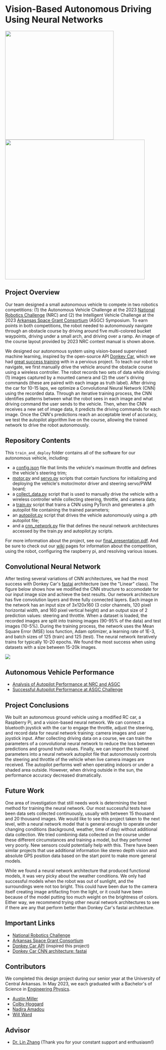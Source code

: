 # Vision-Based Autonomous Driving Using Neural Networks

<img src="https://github.com/willward20/WHAM/blob/main/media/WHAM_car.jpg" width="350"/> <img src="https://github.com/willward20/WHAM/blob/main/media/course.jpg" width="450" />

## Project Overview
Our team designed a small autonomous vehicle to compete in two robotics competitions: (1) the Autonomous Vehicle Challenge at the 2023 [National Robotics Challenge](https://www.thenrc.org/) (NRC) and (2) the Intelligent Vehicle Challenge at the 2023 [Arkansas Space Grant Consortium](https://arkansasspacegrant.org/) (ASGC) Symposium. To earn points in both competitions, the robot needed to autonomously navigate through an obstacle course by driving around five multi-colored bucket waypoints, driving under a small arch, and driving over a ramp. An image of the course layout provided by 2023 NRC contest manual is shown above.

We designed our autonomous system using vision-based supervised machine learning, inspired by the open-source API [Donkey Car](https://docs.donkeycar.com/), which we had [great success training](https://www.youtube.com/watch?v=tqUgNBKdwrU) with in a pervious project. To teach our robot to navigate, we first manually drive the vehicle around the obstacle course using a wireless controller. The robot records two sets of data while driving: (1) images captured by a mounted camera and (2) the user's driving commands (these are paired with each image as truth label). After driving the car for 10-15 laps, we optimize a Convolutional Neural Network (CNN) using the recorded data. Through an iterative training process, the CNN identifies patterns between what the robot sees in each image and what driving command the user sends to the vehicle. Then, when the CNN receives a new set of image data, it predicts the driving commands for each image. Once the CNN's predictions reach an acceptable level of accuracy, we test the autopilot algorithm live on the course, allowing the trained network to drive the robot autonomously.

## Repository Contents
This `train_and_deploy` folder contains all of the software for our autonomous vehicle, including:
- a [config.json](https://github.com/willward20/WHAM/blob/main/train_and_deploy/config.json) file that limits the vehicle's maximum throttle and defines the vehicle's steering trim;
- [motor.py](https://github.com/willward20/WHAM/blob/main/train_and_deploy/motor.py) and [servo.py](https://github.com/willward20/WHAM/blob/main/train_and_deploy/servo.py) scripts that contain functions for initializing and deploying the vehicle's motor/motor driver and steering servo/PWM board;
- a [collect_data.py](https://github.com/willward20/WHAM/blob/main/train_and_deploy/collect_data.py) script that is used to manually drive the vehicle with a wireless controller while collecting steering, throttle, and camera data; 
- a [train.py](https://github.com/willward20/WHAM/blob/main/train_and_deploy/train.py) script that trains a CNN using PyTorch and generates a .pth autopilot file containing the trained parameters; 
- an [autopilot.py](https://github.com/willward20/WHAM/blob/main/train_and_deploy/autopilot.py) script that drives the vehicle autonomously using a .pth autopilot file; 
- and a [cnn_network.py](https://github.com/willward20/WHAM/blob/main/train_and_deploy/cnn_network.py) file that defines the neural network architectures accessed by the train.py and autopilot.py scripts.

For more information about the project, see our [final_presentation.pdf](https://github.com/willward20/WHAM/blob/main/final_presentation.pdf). And be sure to check out our [wiki](https://github.com/willward20/WHAM/wiki) pages for information about the competition, using the robot, configuring the raspberry pi, and resolving various issues.


## Convolutional Neural Network
After testing several variations of CNN architectures, we had the most success with Donkey Car's [fastai](https://github.com/autorope/donkeycar/blob/main/donkeycar/parts/fastai.py) architecture (see the "Linear" class). The figure below shows how we modified the CNN structure to accomodate for our input image size and achieve the best results.  Our network architecture has five convolution layers and three fully connected layers. Each image in the network has an input size of 3x120x160 (3 color channels, 120 pixel horizontal width, and 160 pixel vertical height) and an output size of 2 prediction values: steering and throttle. When a dataset is loaded, the recorded images are split into training images (90-95% of the data) and test images (10-5%). During the training process, the network uses the Mean Square Error (MSE) loss function, Adam optimizer, a learning rate of 1E-3, and batch sizes of 125 (train) and 125 (test). The neural network iteratively trains for typically 10-20 epochs. We found the most success when using datasets with a size between 15-20k images.

<img src="https://github.com/willward20/WHAM/blob/main/media/cnn_architecture.png"/>


## Autonomous Vehicle Performance
- [Analysis of Autopilot Performance at NRC and ASGC](https://www.youtube.com/watch?v=SQS1NwXQrBU)
- [Successful Autopilot Performance at ASGC Challenge](https://www.youtube.com/watch?v=aOQVNasl_Vw)


## Project Conclusions
We built an autonomous ground vehicle using a modified RC car, a Raspberry Pi, and a vision-based neural network. We can connect a bluetooth joystick with the car to engage the throttle, adjust the steering, and record data for neural network training: camera images and user joystick input. After collecting driving data on a course, we can train the parameters of a convolutional neural network to reduce the loss between predictions and ground truth values. Finally, we can import the trained parameters into a neural network autopilot file that autonomously controls the steering and throttle of the vehicle when live camera images are received. The autopilot performs well when operating indoors or under a shaded area outside. However, when driving outside in the sun, the performance accuracy decreased dramatically.


## Future Work
One area of investigation that still needs work is determining the best method for training the neural network. Our most successful tests have been data sets collected continuously, usually with between 15 thousand and 20 thousand images. We would like to see this project taken to the next level, with a neural network model that is general enough to operate under changing conditions (background, weather, time of day) without additional data collection. We tried combining data collected on the course under these different circumstances and training a model, but they performed very poorly. New sensors could potentially help with this. There have been similar projects that use additional information like stereo depth vision and absolute GPS position data based on the start point to make more general models.

While we found a neural network architecture that produced functional models, it was very picky about the weather conditions. We only had successful models when the robot was out of sunlight, and the surroundings were not too bright. This could have been due to the camera itself creating image artifacting from the light, or it could have been because of the model putting too much weight on the brightness of colors. Either way, we recommend trying other neural network architectures to see if there are any that perform better than Donkey Car's fastai architecture.


## Important Links 
- [National Robotics Challenge](https://www.thenrc.org/)
- [Arkansas Space Grant Consortium](https://arkansasspacegrant.org/)
- [Donkey Car API](https://docs.donkeycar.com/) (inspired this project)
- [Donkey Car CNN architecture: fastai](https://github.com/autorope/donkeycar/blob/main/donkeycar/parts/fastai.py)


## Contributors 
We completed this design project during our senior year at the University of Central Arkansas. In May 2023, we each graduated with a Bachelor's of Science in [Engineering Physics](https://uca.edu/physics/engineering-physics/). 
- [Austin Miller](https://github.com/amillertime)
- [Colby Hoggard](https://github.com/choggard123)
- [Nadira Amadou](https://github.com/nadira30)
- [Will Ward](https://github.com/willward20)

## Advisor
- [Dr. Lin Zhang](https://github.com/linzhangUCA) (Thank you for your constant support and enthusiasm!)
